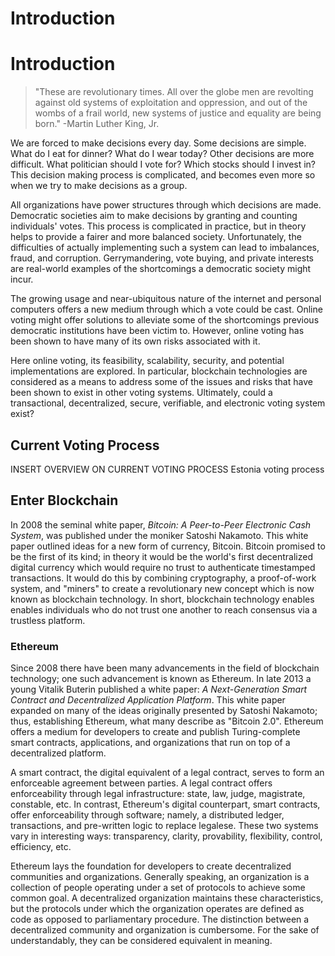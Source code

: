 Introduction
============


# Introduction

> "These are revolutionary times. All over the globe men are revolting against
> old systems of exploitation and oppression, and out of the wombs of a frail
> world, new systems of justice and equality are being born." -Martin Luther
> King, Jr.

We are forced to make decisions every day. Some decisions are simple. What do I
eat for dinner? What do I wear today? Other decisions are more difficult. What
politician should I vote for? Which stocks should I invest in? This decision
making process is complicated, and becomes even more so when we try to make
decisions as a group.

All organizations have power structures through which decisions are made.
Democratic societies aim to make decisions by granting and counting individuals'
votes. This process is complicated in practice, but in theory helps to provide a
fairer and more balanced society. Unfortunately, the difficulties of actually
implementing such a system can lead to imbalances, fraud, and corruption.
Gerrymandering, vote buying, and private interests are real-world examples of
the shortcomings a democratic society might incur.

The growing usage and near-ubiquitous nature of the internet and personal
computers offers a new medium through which a vote could be cast. Online voting
might offer solutions to alleviate some of the shortcomings previous democratic
institutions have been victim to. However, online voting has been shown to have
many of its own risks associated with it.

Here online voting, its feasibility, scalability, security, and potential
implementations are explored. In particular, blockchain technologies are
considered as a means to address some of the issues and risks that have been
shown to exist in other voting systems.  Ultimately, could a transactional,
decentralized, secure, verifiable, and electronic voting system exist?

## Current Voting Process
INSERT OVERVIEW ON CURRENT VOTING PROCESS
Estonia voting process


## Enter Blockchain

In 2008 the seminal white paper, *Bitcoin: A Peer-to-Peer Electronic Cash
System*, was published under the moniker Satoshi Nakamoto. This white paper
outlined ideas for a new form of currency, Bitcoin.  Bitcoin promised to be the
first of its kind; in theory it would be the world's first decentralized digital
currency which would require no trust to authenticate timestamped transactions.
It would do this by combining cryptography, a proof-of-work system, and "miners"
to create a revolutionary new concept which is now known as blockchain
technology. In short, blockchain technology enables enables individuals who do
not trust one another to reach consensus via a trustless platform.


### Ethereum

Since 2008 there have been many advancements in the field of blockchain
technology; one such advancement is known as Ethereum. In late 2013 a young
Vitalik Buterin published a white paper: *A Next-Generation Smart Contract and
Decentralized Application Platform*.  This white paper expanded on many of the
ideas originally presented by Satoshi Nakamoto; thus, establishing Ethereum,
what many describe as "Bitcoin 2.0". Ethereum offers a medium for developers to
create and publish Turing-complete smart contracts, applications, and
organizations that run on top of a decentralized platform.

A smart contract, the digital equivalent of a legal contract, serves to form an
enforceable agreement between parties. A legal contract offers enforceability
through legal infrastructure: state, law, judge, magistrate, constable, etc. In
contrast, Ethereum's digital counterpart, smart contracts, offer enforceability
through software; namely, a distributed ledger, transactions, and pre-written
logic to replace legalese. These two systems vary in interesting ways:
transparency, clarity, provability, flexibility, control, efficiency, etc.

Ethereum lays the foundation for developers to create decentralized communities
and organizations. Generally speaking, an organization is a collection of people
operating under a set of protocols to achieve some common goal. A decentralized
organization maintains these characteristics, but the protocols under which the
organization operates are defined as code as opposed to parliamentary procedure.
The distinction between a decentralized community and organization is
cumbersome. For the sake of understandably, they can be considered equivalent in
meaning.


